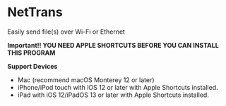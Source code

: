 # NetTrans
Easily send file(s) over Wi-Fi or Ethernet

**Important!! YOU NEED APPLE SHORTCUTS BEFORE YOU CAN INSTALL THIS PROGRAM**


  **Support Devices**
  - Mac (recommend macOS Monterey 12 or later)
  - iPhone/iPod touch with iOS 12 or later with Apple Shortcuts installed.
  - iPad with iOS 12/iPadOS 13 or later with Apple Shortcuts installed.
